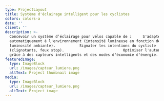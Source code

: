 ```yaml
---
type: ProjectLayout
title: Système d'éclairage intelligent pour les cyclistes
colors: colors-a
date: ''
client: ''
description: >-
  Concevoir un système d’éclairage pour vélos capable de :     S'adapter
  automatiquement à l'environnement (intensité lumineuse en fonction de la
  luminosité ambiante).           Signaler les intentions du cycliste
  (clignotants, feux stop).                           Optimiser l'autonomie
  grâce à des capteurs intelligents et des modes d'économie d'énergie.    
featuredImage:
  type: ImageBlock
  url: /images/capteur_lumiere.png
  altText: Project thumbnail image
media:
  type: ImageBlock
  url: /images/capteur_lumiere.png
  altText: Project image
---
```

